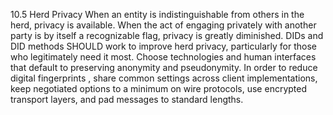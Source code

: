 10.5 Herd Privacy When an entity is indistinguishable from others in the herd,
privacy is available. When the act of engaging privately with another party is
by itself a recognizable flag, privacy is greatly diminished. DIDs and DID
methods SHOULD work to improve herd privacy, particularly for those who
legitimately need it most. Choose technologies and human interfaces that
default to preserving anonymity and pseudonymity. In order to reduce digital
fingerprints , share common settings across client implementations, keep
negotiated options to a minimum on wire protocols, use encrypted transport
layers, and pad messages to standard lengths.


